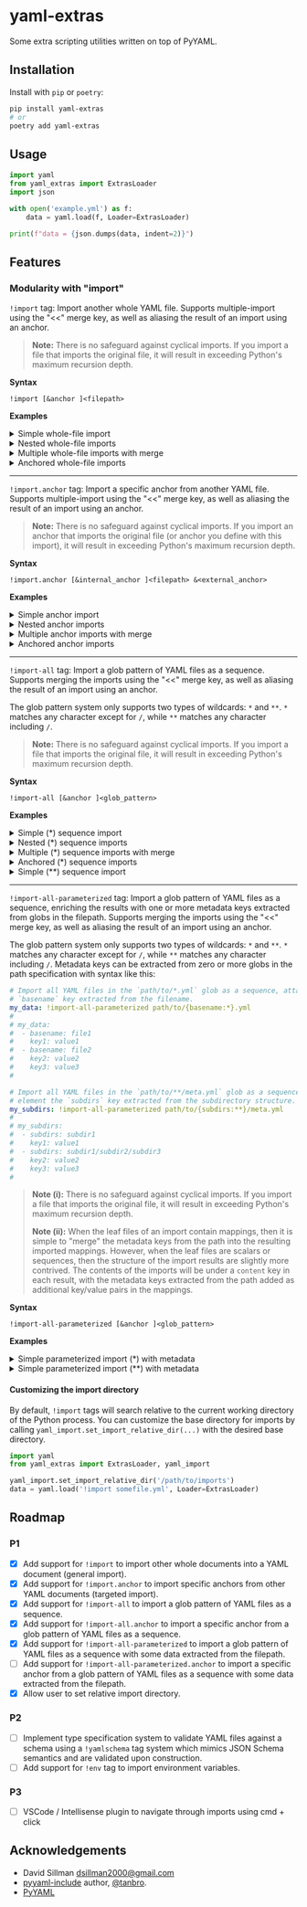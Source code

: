 # yaml-extras

Some extra scripting utilities written on top of PyYAML.

## Installation

Install with `pip` or `poetry`:
    
```bash
pip install yaml-extras
# or
poetry add yaml-extras
```

## Usage

```python
import yaml
from yaml_extras import ExtrasLoader
import json

with open('example.yml') as f:
    data = yaml.load(f, Loader=ExtrasLoader)

print(f"data = {json.dumps(data, indent=2)}")
```

## Features

### Modularity with "import"

`!import` tag: Import another whole YAML file. Supports multiple-import using the "<<" merge key, as well as aliasing the result of an import using an anchor.

> **Note:** There is no safeguard against cyclical imports. If you import a file that imports the original file, it will result in exceeding Python's maximum recursion depth.

**Syntax**

```
!import [&anchor ]<filepath>
```

**Examples**
<details><summary>Simple whole-file import</summary>

```yaml
# example.yml
my_children:
  child1: !import child1.yml
  child2: !import child2.yml
```

```yaml
# child1.yml
name: child1
age: 10
```

```yaml
# child2.yml
name: child2
age: 7
```

Result when loading in Python:

```python
data = {
  "my_children": {
    "child1": {
      "name": "child1",
      "age": 10
    },
    "child2": {
      "name": "child2",
      "age": 7
    }
  }
}
```
</details>

<details><summary>Nested whole-file imports</summary>

```yaml
# example.yml
my_children:
  child: !import child.yml
```

```yaml
# child.yml
name: child
age: 40
grandchild: !import grandchild.yml
```

```yaml
# grandchild.yml
name: grandchild
age: 10
```

Result when loading in Python:

```python
data = {
  "my_children": {
    "child": {
      "name": "child",
      "age": 40,
      "grandchild": {
        "name": "grandchild",
        "age": 10
      }
    }
  }
}
```
</details>

<details><summary>Multiple whole-file imports with merge</summary>

```yaml
# example.yml
all_animals:
  <<: 
    - !import animals/american.yml
    - !import animals/eurasian.yml
```
  
```yaml
# animals/american.yml
bear: wild
wolf: wild
fish: domestic
dog: domestic
```

```yaml
# animals/eurasian.yml
tiger: wild
lion: wild
cat: domestic
chicken: domestic
```

Result when loading in Python:

```python
data = {
  "all_animals": {
    "bear": "wild",
    "wolf": "wild",
    "fish": "domestic",
    "dog": "domestic",
    "tiger": "wild",
    "lion": "wild",
    "cat": "domestic",
    "chicken": "domestic"
  }
}
```
</details>

<details><summary>Anchored whole-file imports</summary>

```yaml
# example.yml
child: !import &child-anchor child.yml
again:
  child: *child-anchor
```

```yaml
# child.yml
name: child
age: 10
```

Result when loading in Python:

```python
data = {
  "child": {
    "name": "child",
    "age": 10
  },
  "again": {
    "child": {
      "name": "child",
      "age": 10
    }
  }
}
```
</details>

---

`!import.anchor` tag: Import a specific anchor from another YAML file. Supports multiple-import using the "<<" merge key, as well as aliasing the result of an import using an anchor.

> **Note:** There is no safeguard against cyclical imports. If you import an anchor that imports the original file (or anchor you define with this import), it will result in exceeding Python's maximum recursion depth.

**Syntax**

```
!import.anchor [&internal_anchor ]<filepath> &<external_anchor>
```

**Examples**

<details><summary>Simple anchor import</summary>

```yaml
# example.yml
my_children:
  child1: !import.anchor children.yml &child1
  child2: !import.anchor children.yml &child2
```

```yaml
# children.yml
child1: &child1
  name: child1
  age: 10
child2: &child2
  name: child2
  age: 7
```

Result when loading in Python:

```python
data = {
  "my_children": {
    "child1": {
      "name": "child1",
      "age": 10
    },
    "child2": {
      "name": "child2",
      "age": 7
    }
  }
}
```
</details>

<details><summary>Nested anchor imports</summary>

```yaml
# example.yml
my_children:
  child: !import.anchor child.yml &child
```

```yaml
# child.yml
name: child
age: 40
grandchild: !import.anchor grandchild.yml &grandchild
```

```yaml
# grandchild.yml
grandchild: &grandchild
  name: grandchild
  age: 10
```

Result when loading in Python:

```python
data = {
  "my_children": {
    "child": {
      "name": "child",
      "age": 40,
      "grandchild": {
        "name": "grandchild",
        "age": 10
      }
    }
  }
}
```
</details>

<details><summary>Multiple anchor imports with merge</summary>

```yaml
# example.yml
all_animals:
  <<: 
    - !import.anchor animals.yml &american
    - !import.anchor animals.yml &eurasian
```

```yaml
# animals.yml
american: &american
  bear: wild
  wolf: wild
  fish: domestic
  dog: domestic

eurasian: &eurasian
  tiger: wild
  lion: wild
  cat: domestic
  chicken: domestic
```

Result when loading in Python:

```python
data = {
  "all_animals": {
    "bear": "wild",
    "wolf": "wild",
    "fish": "domestic",
    "dog": "domestic",
    "tiger": "wild",
    "lion": "wild",
    "cat": "domestic",
    "chicken": "domestic"
  }
}
```
</details>

<details><summary>Anchored anchor imports</summary>

```yaml
# example.yml
child: !import.anchor &my-child child.yml &child-anchor
again:
  child: *my-child
```

```yaml
# child.yml
child: &child-anchor
  name: child
  age: 10
```

Result when loading in Python:

```python
data = {
  "child": {
    "name": "child",
    "age": 10
  },
  "again": {
    "child": {
      "name": "child",
      "age": 10
    }
  }
}
```
</details>

---

`!import-all` tag: Import a glob pattern of YAML files as a sequence. Supports merging the imports using the "<<" merge key, as well as aliasing the result of an import using an anchor.

The glob pattern system only supports two types of wildcards: `*` and `**`. `*` matches any character except for `/`, while `**` matches any character including `/`.

> **Note:** There is no safeguard against cyclical imports. If you import a file that imports the original file, it will result in exceeding Python's maximum recursion depth.

**Syntax**

```
!import-all [&anchor ]<glob_pattern>
```

**Examples**

<details><summary>Simple (*) sequence import</summary>

```yaml
# example.yml
all_children: !import-all children/*.yml
```

```yaml
# children/alice.yml
name: alice
age: 10
height: 1.2
```

```yaml
#children/bob.yml
name: bob
age: 7
height: 1.0
```

Result when loading in Python:

```python
data = {
  "all_children": [
    {
      "name": "alice",
      "age": 10,
      "height": 1.2
    },
    {
      "name": "bob",
      "age": 7,
      "height": 1.0
    }
  ]
}
```
</details>

<details><summary>Nested (*) sequence imports</summary>

```yaml
# example.yml
all_children: !import-all children/*.yml
```

```yaml
# children/bob.yml
name: bob
age: 28
```

```yaml
# children/alice.yml
name: alice
age: 40
children: !import-all children/alice/*.yml
```

```yaml
# children/alice/fred.yml
name: fred
age: 10
```

```yaml
# children/alice/jane.yml
name: jane
age: 7
```

Result when loading in Python:

```python
data = {
  "all_children": [
    {
      "name": "bob",
      "age": 28
    },
    {
      "name": "alice",
      "age": 40,
      "children": [
        {
          "name": "fred",
          "age": 10
        },
        {
          "name": "jane",
          "age": 7
        }
      ]
    }
  ]
}
```

</details>

<details><summary>Multiple (*) sequence imports with merge</summary>

```yaml
# example.yml
all_animals:
  <<: 
    - !import-all animals/american/*.yml
    - !import-all animals/eurasian/*.yml
```

```yaml
# animals/american/bear.yml
bear:
  type: wild
  size: large
```
  
```yaml
# animals/american/wolf.yml
wolf:
  type: wild
  size: medium
```

```yaml
# animals/eurasian/tiger.yml
tiger:
  type: wild
  size: large
```

```yaml
# animals/eurasian/lion.yml
lion:
  type: wild
  size: large
```

Result when loading in Python:

```python
data = {
  "all_animals": {
    "bear": {
      "type": "wild",
      "size": "large"
    },
    "wolf": {
      "type": "wild",
      "size": "medium"
    },
    "tiger": {
      "type": "wild",
      "size": "large"
    },
    "lion": {
      "type": "wild",
      "size": "large"
    }
  }
}
```
</details>

<details><summary>Anchored (*) sequence imports</summary>

```yaml
# example.yml
data: !import-all &my-children children/*.yml
again:
  data: *my-children
```

```yaml
# children/alice.yml
name: alice
age: 10
height: 1.2
```

```yaml
# children/bob.yml
name: bob
age: 7
height: 1.0
```

Result when loading in Python:

```python
data = {
  "data": [
    {
      "name": "alice",
      "age": 10,
      "height": 1.2
    },
    {
      "name": "bob",
      "age": 7,
      "height": 1.0
    }
  ],
  "again": {
    "data": [
      {
        "name": "alice",
        "age": 10,
        "height": 1.2
      },
      {
        "name": "bob",
        "age": 7,
        "height": 1.0
      }
    ]
  }
}
```
</details>

<details><summary>Simple (**) sequence import</summary>

```yaml
# example.yml
overarching: !import-all subfolders/**/*.yml
```

```yaml
# subfolders/child1.yml
name: child1
```

```yaml
# subfolders/child2.yml
name: child2
```

```yaml
# subfolders/subfolder1/grandchild1.yml
name: grandchild1
```

Result when loading in Python:

```python
data = {
  "overarching": [
    {
      "name": "child1"
    },
    {
      "name": "child2"
    },
    {
      "name": "grandchild1"
    }
  ]
}
```

</details>

---

`!import-all-parameterized` tag: Import a glob pattern of YAML files as a sequence, enriching the results with one or more metadata keys extracted from globs in the filepath. Supports merging the imports using the "<<" merge key, as well as aliasing the result of an import using an anchor.

The glob pattern system only supports two types of wildcards: `*` and `**`. `*` matches any character except for `/`, while `**` matches any character including `/`. Metadata keys can be extracted from zero or more globs in the path specification with syntax like this:

```yaml
# Import all YAML files in the `path/to/*.yml` glob as a sequence, attaching to each element the
# `basename` key extracted from the filename.
my_data: !import-all-parameterized path/to/{basename:*}.yml
#
# my_data:
#  - basename: file1
#    key1: value1
#  - basename: file2
#    key2: value2
#    key3: value3
# 

# Import all YAML files in the `path/to/**/meta.yml` glob as a sequence, attaching to each
# element the `subdirs` key extracted from the subdirectory structure.
my_subdirs: !import-all-parameterized path/to/{subdirs:**}/meta.yml
#
# my_subdirs:
#  - subdirs: subdir1
#    key1: value1
#  - subdirs: subdir1/subdir2/subdir3
#    key2: value2
#    key3: value3
#
```

> **Note (i):** There is no safeguard against cyclical imports. If you import a file that imports the original file, it will result in exceeding Python's maximum recursion depth.
>
> **Note (ii):** When the leaf files of an import contain mappings, then it is simple to "merge" the metadata keys from the path into the resulting imported mappings. However, when the leaf files are scalars or sequences, then the structure of the import results are slightly more contrived. The contents of the imports will be under a `content` key in each result, with the metadata keys extracted from the path added as additional key/value pairs in the mappings.

**Syntax**

```
!import-all-parameterized [&anchor ]<glob_pattern>
```

**Examples**

<details>
<summary>Simple parameterized import (*) with metadata</summary>

```yaml
# example.yml
grade_book: !import-all schools/{school_name:*}/grades/{student_name:*}.yml
```

```yaml
# schools/elementary/grades/David.yml
math: 95
science: 90
english: 80
```

```yaml
# schools/elementary/grades/Edward.yml
math: 100
science: 90
english: 100
```

```yaml
# schools/highschool/grades/Frank.yml
math: 85
science: 95
english: 90
```

Result when loading in Python:

```python
data = {
  "grade_book": [
    {
      "school_name": "elementary",
      "student_name": "David",
      "math": 95,
      "science": 90,
      "english": 80
    },
    {
      "school_name": "elementary",
      "student_name": "Edward",
      "math": 100,
      "science": 90,
      "english": 100
    },
    {
      "school_name": "highschool",
      "student_name": "Frank",
      "math": 85,
      "science": 95,
      "english": 90
    }
  ]
}
```

</details>
<details>
<summary>Simple parameterized import (**) with metadata</summary>

```yaml
# example.yml
translations: !import-all-parameterized words/{langspec:**}/words.yml
```

```yaml
# words/en/us/words.yml
- hello
- goodbye
- color
- thanks
```

```yaml
# words/en/uk/words.yml
- good morrow
- toodle-oo
- colour
- cheers
```

```yaml
# words/es/mx/words.yml
- hola
- adios
- color
- gracias
```

Result when loading in Python:

```python
data = {
  "translations": [
    {
      "langspec": "en/us",
      "content": ["hello", "goodbye", "color", "thanks"]
    },
    {
      "langspec": "en/uk",
      "content": ["good morrow", "toodle-oo", "colour", "cheers"]
    },
    {
      "langspec": "es/mx",
      "content": ["hola", "adios", "color", "gracias"]
    }
  ]
}
```

</details>

#### Customizing the import directory

By default, `!import` tags will search relative to the current working directory of the Python process. You can customize the base directory for imports by calling `yaml_import.set_import_relative_dir(...)` with the desired base directory.

```python
import yaml
from yaml_extras import ExtrasLoader, yaml_import

yaml_import.set_import_relative_dir('/path/to/imports')
data = yaml.load('!import somefile.yml', Loader=ExtrasLoader)
```

## Roadmap

### P1
- [x] Add support for `!import` to import other whole documents into a YAML document (general import).
- [x] Add support for `!import.anchor` to import specific anchors from other YAML documents (targeted import).
- [x] Add support for `!import-all` to import a glob pattern of YAML files as a sequence.
- [x] Add support for `!import-all.anchor` to import a specific anchor from a glob pattern of YAML files as a sequence.
- [x] Add support for `!import-all-parameterized` to import a glob pattern of YAML files as a sequence with some data extracted from the filepath.
- [ ] Add support for `!import-all-parameterized.anchor` to import a specific anchor from a glob pattern of YAML files as a sequence with some data extracted from the filepath.
- [x] Allow user to set relative import directory.

### P2
- [ ] Implement type specification system to validate YAML files against a schema using a `!yamlschema` tag system which mimics JSON Schema semantics and are validated upon construction.
- [ ] Add support for `!env` tag to import environment variables.

### P3
- [ ] VSCode / Intellisense plugin to navigate through imports using cmd + click

## Acknowledgements

- David Sillman <dsillman2000@gmail.com>
- [pyyaml-include](https://github.com/tanbro/pyyaml-include) author, [@tanbro](https://github.com/tanbro).
- [PyYAML](https://github.com/yaml/pyyaml)